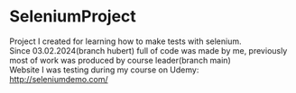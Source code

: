 # SeleniumProject
Project I created for learning how to make tests with selenium. <br>
Since 03.02.2024(branch hubert) full of code was made by me, previously most of work was produced by course leader(branch main) <br>
Website I was testing during my course on Udemy: http://seleniumdemo.com/
